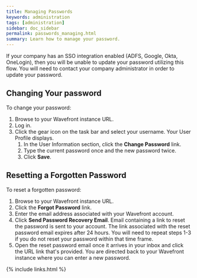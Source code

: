 ```yaml
---
title: Managing Passwords
keywords: administration
tags: [administration]
sidebar: doc_sidebar
permalink: passwords_managing.html
summary: Learn how to manage your password.
---
```


If your company has an SSO integration enabled (ADFS, Google, Okta, OneLogin), then you will be unable to update your password utilizing this flow. You will need to contact your company administrator in order to update your password.

## Changing Your password

To change your password:

1. Browse to your Wavefront instance URL.
1. Log in.
1. Click the gear icon <i class="fa fa-cog"></i> on the task bar and select your username. Your User Profile displays.
    1. In the User Information section, click the **Change Password** link.
    1. Type the current password once and the new password twice. 
    1. Click **Save**.

## Resetting a Forgotten Password

To reset a forgotten password:

1. Browse to your Wavefront instance URL.
1. Click the **Forgot Password** link.
1. Enter the email address associated with your Wavefront account.
1. Click **Send Password Recovery Email**. Email containing a link to reset the password is sent to your account. The link associated with the reset password email expires after 24 hours. You will need to repeat steps 1-3 if you do not reset your password within that time frame.
1. Open the reset password email once it arrives in your inbox and click the URL link that's provided. You are directed back to your Wavefront instance where you can enter a new password.
 

{% include links.html %}

